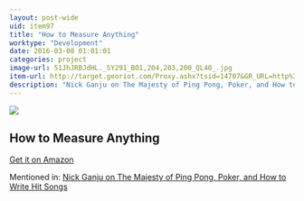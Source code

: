 ```yaml
---
layout: post-wide
uid: item97
title: "How to Measure Anything"
worktype: "Development"
date: 2016-03-08 01:01:01
categories: project
image-url: 51JhJRBJdHL._SY291_BO1,204,203,200_QL40_.jpg
item-url: http://target.georiot.com/Proxy.ashx?tsid=14707&GR_URL=http%3A%2F%2Fwww.amazon.com%2FHow-Measure-Anything-Intangibles-Business%2Fdp%2F1118539273%2F
description: "Nick Ganju on The Majesty of Ping Pong, Poker, and How to Write Hit Songs"
---
```

<a href="http://target.georiot.com/Proxy.ashx?tsid=14707&GR_URL=http%3A%2F%2Fwww.amazon.com%2FHow-Measure-Anything-Intangibles-Business%2Fdp%2F1118539273%2F" target="blank"><img src="../../../../img/thumbs/51JhJRBJdHL._SY291_BO1,204,203,200_QL40_.jpg" class="prod-img"></a>
<h2>How to Measure Anything</h2>
<p><a href="http://target.georiot.com/Proxy.ashx?tsid=14707&GR_URL=http%3A%2F%2Fwww.amazon.com%2FHow-Measure-Anything-Intangibles-Business%2Fdp%2F1118539273%2F" target="blank">Get it on Amazon</a><p>
<p>Mentioned in: <a href="http://fourhourworkweek.com/2014/11/21/nick-ganju/" target="blank">Nick Ganju on The Majesty of Ping Pong, Poker, and How to Write Hit Songs</a></p>
